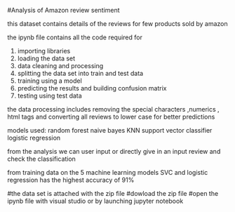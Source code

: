 #Analysis of Amazon review sentiment 

this dataset contains details of the reviews for few products sold by amazon 

the ipynb file contains all the code required for 
1. importing libraries
2. loading the data set
3. data cleaning and processing 
4. splitting the data set into train and test data
5. training using a model
6. predicting the results and building confusion matrix
7. testing using test data  

the data processing includes removing the special characters ,numerics , html tags and converting all reviews to lower case for better predictions

models used:
    random forest 
    naive bayes
    KNN
    support vector classifier
    logistic regression 

from the analysis we can user input or directly give in an input review and check the classification 

from training data on the 5 machine learning models 
    SVC and logistic regression has the highest accuracy of 91%

#the data set is attached with the zip file 
#dowload the zip file 
#open the ipynb file with visual studio or by launching jupyter notebook
